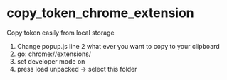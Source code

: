 # copy_token_chrome_extension
Copy token easily from local storage


1. Change popup.js line 2 what ever you want to copy to your clipboard
2. go: chrome://extensions/
3. set developer mode on
4. press load unpacked -> select this folder